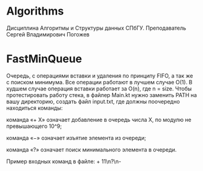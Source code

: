 # Algorithms
Дисциплина Алгоритмы и Структуры данных СПбГУ. Преподаватель Сергей Владимирович Погожев

# FastMinQueue
Очередь, с операциями вставки и удаления по принципу FIFO, а так же с поиском минимума. Все операции работают в лучшем случае O(1). В худшем случае операция вставки работает за O(n), где n = size. Чтобы протестировать работу стека, в файлер Main.kt нужно заменить PATH на вашу директорию, создать файл input.txt, где должны поочередно находиться команды:

команда «+ X» означает добавление в очередь числа X, по модулю не превышающего 10^9;

команда «−» означает изъятие элемента из очереди;

команда «?» означает поиск минимального элемента в очереди. 

Пример входных команд в файле: + 11\n?\n-
